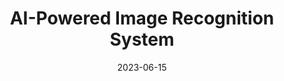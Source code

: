 ---
layout: project
title: "AI-Powered Image Recognition System"
date: 2023-06-15
featured: true
image: "/assets/images/poster/CICAI2023-poster.jpg"
period: "2023 - Present"
role: "Lead Developer"
description: "Developed a deep learning system for real-time image classification with 95% accuracy using convolutional neural networks and transfer learning techniques."
technologies: 
  - "Python"
  - "TensorFlow"
  - "OpenCV"
  - "Flask"
  - "Docker"
links:
  GitHub: "https://github.com/username/project1"
  Demo: "https://demo.example.com"
  Documentation: 
    url: "/projects/ai-system-docs"
    target: "_self"
---